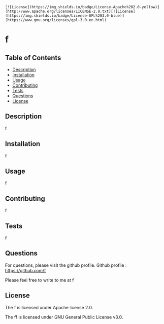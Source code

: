 

    [![License](https://img.shields.io/badge/License-Apache%202.0-yellow)](http://www.apache.org/licenses/LICENSE-2.0.txt)[![License](https://img.shields.io/badge/License-GPL%203.0-blue)](https://www.gnu.org/licenses/gpl-3.0.en.html)
    
# f
## Table of Contents
* [Description](#Description)
* [Installation](#Installation)
* [Usage](#Usage)
* [Contributing](#Contributing)
* [Tests](#Tests)
* [Questions](#Questions)
* [License](#License)
## Description 
f
## Installation
f
## Usage
f
## Contributing
f
## Tests
f
## Questions
For questions, please visit the github profile.
Github profile : https://github.com/f

Please feel free to write to me at f

## License

    
The f is licensed under Apache license 2.0.      
          
The ff is licensed under GNU General Public License v3.0.      
        
    

